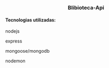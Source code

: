  <h3 align="center">Blibioteca-Api</h3>
 
 <h4>Tecnologias utilizadas:</h4>
 <p>nodejs</p>
  <p>express</p>
   <p>mongoose/mongodb</p>
    <p>nodemon</p>
    
 
 

